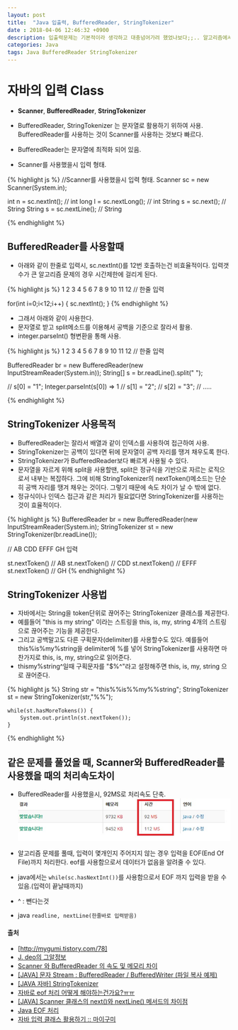 ```yaml
---
layout: post
title:  "Java 입출력, BufferedReader, StringTokenizer"
date : 2018-04-06 12:46:32 +0900
description: 입출력문제는 기본적이라 생각하고 대충넘어가려 했었나보다;;.. 알고리즘에서는 처리속도를 줄이는게 중요한데 이번기회에 확실히 알고 넘어가자.
categories: Java
tags: Java BufferedReader StringTokenizer
---
```


# 자바의 입력 Class 
- **Scanner**, **BufferedReader**, **StringTokenizer**
- BufferedReader, StringTokenizer 는 문자열로 활용하기 위하여 사용. BufferedReader를 사용하는 것이 Scanner를 사용하는 것보다 빠르다.
- BufferedReader는 문자열에 최적화 되어 있음.

- Scanner를 사용했을시 입력 형태.

{% highlight js %}
//Scanner를 사용했을시 입력 형태.
Scanner sc = new Scanner(System.in);

int n = sc.nextInt(); // int
long l = sc.nextLong(); // int
String s = sc.next(); // String
String s = sc.nextLine(); // String

{% endhighlight %}

## BufferedReader를 사용할때
- 아래와 같이 한줄로 입력시, sc.nextInt()를 12번 호출하는건 비효율적이다. 입력갯수가 큰 알고리즘 문제의 경우 시간제한에 걸리게 된다.

{% highlight js %}
1 2 3 4 5 6 7 8 9 10 11 12 // 한줄 입력

for(int i=0;i<12;i++) {
sc.nextInt();
}
{% endhighlight %}

- 그래서 아래와 같이 사용한다.
- 문자열로 받고 split메소드를 이용해서 공백을 기준으로 잘라서 활용.
- integer.parseInt() 형변환을 통해 사용.

{% highlight js %}
1 2 3 4 5 6 7 8 9 10 11 12 // 한줄 입력

BufferedReader br = new BufferedReader(new InputStreamReader(System.in));
String[] s = br.readLine().split(" ");

// s[0] = "1"; Integer.parseInt(s[0]) => 1
// s[1] = "2";
// s[2] = "3";
// .....

{% endhighlight %}

## StringTokenizer 사용목적
- BufferedReader는 잘라서 배열과 같이 인덱스를 사용하여 접근하여 사용.
- StringTokenizer는 공백이 있다면 뒤에 문자열이 공백 자리를 땡겨 채우도록 한다.
- StringTokenizer가 BufferedReader보다 빠르게 사용될 수 있다.
- 문자열을 자르게 위해 split을 사용할땐, split은 정규식을 기반으로 자르는 로직으로서 내부는 복잡하다. 그에 비해 StringTokenizer의 nextToken()메소드는 단순히 공백 자리를 땡겨 채우는 것이다. 그렇기 때문에 속도 차이가 날 수 밖에 없다.
- 정규식이나 인덱스 접근과 같은 처리가 필요없다면 StringTokenizer를 사용하는 것이 효율적이다.

{% highlight js %}
BufferedReader br = new BufferedReader(new InputStreamReader(System.in);
StringTokenizer st = new StringTokenizer(br.readLine());

// AB CDD EFFF GH 입력

st.nextToken() // AB
st.nextToken() // CDD
st.nextToken() // EFFF
st.nextToken() // GH
{% endhighlight %}

## StringTokenizer 사용법
- 자바에서는 String을 token단위로 끊어주는 StringTokenizer 클래스를 제공한다.
- 예를들어 "this is my string" 이라는 스트링을 this, is, my, string 4개의 스트링으로 끊어주는 기능을 제공한다.
- 그리고 공백말고도 다른 구획문자(delimiter)를 사용할수도 있다. 예를들어 this%is%my%string을 delimiter에 %를 넣어 StringTokenizer를 사용하면 마찬가지로 this, is, my, string으로 읽어준다.
- this$%^is$my%string^일때 구획문자를 "$%^"라고 설정해주면 this, is, my, string 으로 끊어준다.

{% highlight js %}
    String str = "this%%is%%my%%string"; 
    StringTokenizer st = new StringTokenizer(str,"%%"); 

    while(st.hasMoreTokens()) { 
        System.out.println(st.nextToken()); 
    }
{% endhighlight %}



## 같은 문제를 풀었을 때, Scanner와 BufferedReader를 사용했을 때의 처리속도차이
- BufferedReader를 사용했을시, 92MS로 처리속도 단축.
 ![이미지](/post_assets/2018-04-08/algoInput.jpg)

- 알고리즘 문제를 풀때, 입력이 몇개인지 주어지지 않는 경우 입력을 EOF(End Of File)까지 처리한다. eof를 사용함으로서 데이터가 없음을 알려줄 수 있다.
- java에서는 `while(sc.hasNextInt())`를 사용함으로서 EOF 까지 입력을 받을 수 있음.(입력이 끝날때까지)
- ^ : 뺀다는것
- java `readline, nextLine(한줄바로 입력받음)`


#### 출처
- [http://mygumi.tistory.com/78] 
- [J. deo의 그알정보](http://arer.tistory.com/48)
- [Scanner 와 BufferedReader 의 속도 및 메모리 차이](https://m.blog.naver.com/PostView.nhn?blogId=mycho&logNo=220845741136&categoryNo=0&proxyReferer=&proxyReferer=https%3A%2F%2Fwww.google.co.kr%2F)
- [[JAVA] 문자 Stream : BufferedReader / BufferedWriter (파일 복사 예제)](http://hyeonstorage.tistory.com/249)
- [[JAVA 자바] StringTokenizer](http://arer.tistory.com/48)
- [자바로 eof 처리 어떻게 해야하는건가요?ㅠㅠ](https://www.acmicpc.net/board/view/6682)
- [[JAVA] Scanner 클래스의 next()와 nextLine() 메서드의 차이점](http://sexy.pe.kr/tc/496)
- [Java EOF 처리](http://mygumi.tistory.com/236)
- [자바 입력 클래스 활용하기 :: 마이구미](http://mygumi.tistory.com/78)
